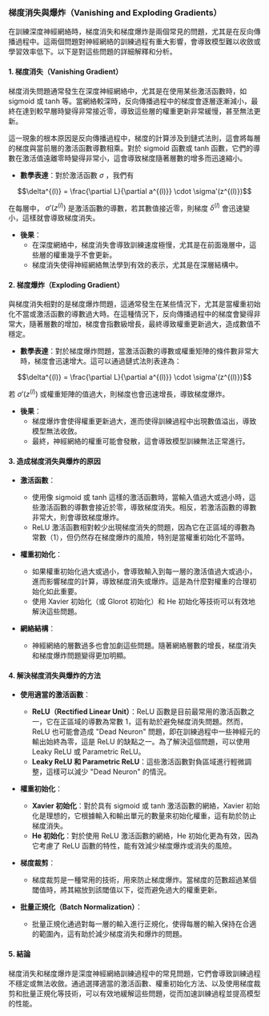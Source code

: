 ### 梯度消失與爆炸（Vanishing and Exploding Gradients）

在訓練深度神經網絡時，梯度消失和梯度爆炸是兩個常見的問題，尤其是在反向傳播過程中。這兩個問題對神經網絡的訓練過程有重大影響，會導致模型難以收斂或學習效率低下。以下是對這些問題的詳細解釋和分析。

#### 1. 梯度消失（Vanishing Gradient）

梯度消失問題通常發生在深度神經網絡中，尤其是在使用某些激活函數時，如 sigmoid 或 tanh 等。當網絡較深時，反向傳播過程中的梯度會逐層逐漸減小，最終在達到較早層時變得非常接近零，導致這些層的權重更新非常緩慢，甚至無法更新。

這一現象的根本原因是反向傳播過程中，梯度的計算涉及到鏈式法則，這會將每層的梯度與當前層的激活函數導數相乘。對於 sigmoid 函數或 tanh 函數，它們的導數在激活值遠離零時變得非常小，這會導致梯度隨著層數的增多而迅速縮小。

- **數學表達**：對於激活函數  $`\sigma`$ ，我們有
  
$$\delta^{(l)} = \frac{\partial L}{\partial a^{(l)}} \cdot \sigma'(z^{(l)})$$

  在每層中， $`\sigma'(z^{(l)})`$  是激活函數的導數，若其數值接近零，則梯度  $`\delta^{(l)}`$  會迅速變小，這樣就會導致梯度消失。

- **後果**：
  - 在深度網絡中，梯度消失會導致訓練速度極慢，尤其是在前面幾層中，這些層的權重幾乎不會更新。
  - 梯度消失使得神經網絡無法學到有效的表示，尤其是在深層結構中。

#### 2. 梯度爆炸（Exploding Gradient）

與梯度消失相對的是梯度爆炸問題，這通常發生在某些情況下，尤其是當權重初始化不當或激活函數的導數過大時。在這種情況下，反向傳播過程中的梯度會變得非常大，隨著層數的增加，梯度會指數級增長，最終導致權重更新過大，造成數值不穩定。

- **數學表達**：對於梯度爆炸問題，當激活函數的導數或權重矩陣的條件數非常大時，梯度會迅速增大。這可以通過鏈式法則表達為：
  
$$\delta^{(l)} = \frac{\partial L}{\partial a^{(l)}} \cdot \sigma'(z^{(l)})$$

  若  $`\sigma'(z^{(l)})`$  或權重矩陣的值過大，則梯度也會迅速增長，導致梯度爆炸。

- **後果**：
  - 梯度爆炸會使得權重更新過大，進而使得訓練過程中出現數值溢出，導致模型無法收斂。
  - 最終，神經網絡的權重可能會發散，這會導致模型訓練無法正常進行。

#### 3. 造成梯度消失與爆炸的原因

- **激活函數**：
  - 使用像 sigmoid 或 tanh 這樣的激活函數時，當輸入值過大或過小時，這些激活函數的導數會接近於零，導致梯度消失。相反，若激活函數的導數非常大，則會導致梯度爆炸。
  - ReLU 激活函數相對較少出現梯度消失的問題，因為它在正區域的導數為常數（1），但仍然存在梯度爆炸的風險，特別是當權重初始化不當時。

- **權重初始化**：
  - 如果權重初始化過大或過小，會導致輸入到每一層的激活值過大或過小，進而影響梯度的計算，導致梯度消失或爆炸。這是為什麼對權重的合理初始化如此重要。
  - 使用 Xavier 初始化（或 Glorot 初始化）和 He 初始化等技術可以有效地解決這些問題。

- **網絡結構**：
  - 神經網絡的層數過多也會加劇這些問題。隨著網絡層數的增長，梯度消失和梯度爆炸問題變得更加明顯。

#### 4. 解決梯度消失與爆炸的方法

- **使用適當的激活函數**：
  - **ReLU（Rectified Linear Unit）**：ReLU 函數是目前最常用的激活函數之一，它在正區域的導數為常數 1，這有助於避免梯度消失問題。然而，ReLU 也可能會造成 "Dead Neuron" 問題，即在訓練過程中一些神經元的輸出始終為零，這是 ReLU 的缺點之一。為了解決這個問題，可以使用 Leaky ReLU 或 Parametric ReLU。
  - **Leaky ReLU 和 Parametric ReLU**：這些激活函數對負區域進行輕微調整，這樣可以減少 "Dead Neuron" 的情況。

- **權重初始化**：
  - **Xavier 初始化**：對於具有 sigmoid 或 tanh 激活函數的網絡，Xavier 初始化是理想的，它根據輸入和輸出單元的數量來初始化權重，這有助於防止梯度消失。
  - **He 初始化**：對於使用 ReLU 激活函數的網絡，He 初始化更為有效，因為它考慮了 ReLU 函數的特性，能有效減少梯度爆炸或消失的風險。

- **梯度裁剪**：
  - 梯度裁剪是一種常用的技術，用來防止梯度爆炸。當梯度的范數超過某個閾值時，將其縮放到該閾值以下，從而避免過大的權重更新。

- **批量正規化（Batch Normalization）**：
  - 批量正規化通過對每一層的輸入進行正規化，使得每層的輸入保持在合適的範圍內，這有助於減少梯度消失和爆炸的問題。

#### 5. 結論

梯度消失和梯度爆炸是深度神經網絡訓練過程中的常見問題，它們會導致訓練過程不穩定或無法收斂。通過選擇適當的激活函數、權重初始化方法、以及使用梯度裁剪和批量正規化等技術，可以有效地緩解這些問題，從而加速訓練過程並提高模型的性能。